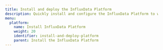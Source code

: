```yaml
---
title: Install and deploy the InfluxData Platform
description: Quickly install and configure the InfluxData Platform to work with time series data
menu:
  platform:
    name: Install InfluxData Platform
    weight: 20
    identifier: install-and-deploy-platform
    parent: Install the InfluxData Platform
---
```


